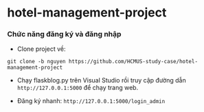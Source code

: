 # hotel-management-project

### Chức năng đăng ký và đăng nhập

- Clone project về: 
```
git clone -b nguyen https://github.com/HCMUS-study-case/hotel-management-project
```

- Chạy flaskblog.py trên Visual Studio rồi truy cập đường dẫn ```http://127.0.0.1:5000``` để chạy trang web.

- Đăng ký nhanh: ```http://127.0.0.1:5000/login_admin```
